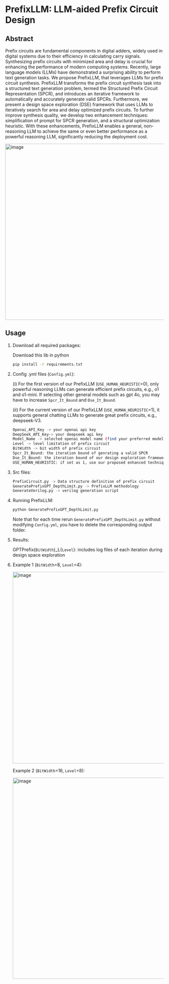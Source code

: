 # PrefixLLM: LLM-aided Prefix Circuit Design

## Abstract
Prefix circuits are fundamental components in digital adders, widely used in digital systems due to their efficiency in calculating carry signals. Synthesizing prefix circuits with
minimized area and delay is crucial for enhancing the performance of modern computing systems. Recently, large language models (LLMs) have demonstrated a surprising ability to perform
text generation tasks. We propose PrefixLLM, that leverages LLMs for prefix circuit synthesis. PrefixLLM transforms the prefix circuit synthesis task into a structured text generation problem, termed the Structured Prefix Circuit Representation (SPCR), and introduces an iterative framework to automatically and accurately generate valid SPCRs. Furthermore, we present
a design space exploration (DSE) framework that uses LLMs to iteratively search for area and delay optimized prefix circuits. To further improve synthesis quality, we develop two enhancement techniques: simplification of prompt for SPCR generation, and a structural optimization heuristic. With these enhancements, PrefixLLM enables a general, non-reasoning LLM to achieve the same or even better performance as a powerful reasoning LLM, significantly reducing the deployment cost.

 <img width="558" align="center" alt="image" src="https://github.com/user-attachments/assets/a6c82f0d-cfc5-425c-a7af-e36d45798e38" />


## Usage
1. Download all required packages:

    Download this lib in python
    ```bash
    pip install -r requirements.txt
    ```

2. Config .yml files (`Config.yml`):

    (i) For the first version of our PrefixLLM (`USE_HUMAN_HEURISTIC`=0), only powerful reasoning LLMs can generate efficient prefix circuits, e.g., o1 and o1-mini. If selecting other general models such as gpt 4o, you may have to increase `Spcr_It_Bound` and `Dse_It_Bound`.
    
    (ii) For the current version of our PrefixLLM (`USE_HUMAN_HEURISTIC`=1), it supports general chatting LLMs to generate great prefix circuits, e.g., deepseek-V3.
    ```bash
    Openai_API_Key -> your openai api key
    DeepSeek_API_Key-> your deepseek api key
    Model_Name -> selected openai model name (find your preferred model from OpenAI (https://platform.openai.com/docs/models), DeepSeek (https://www.deepseek.com/), ...)
    Level -> level limitation of prefix circuit
    BitWidth -> bit width of prefix circuit
    Spcr_It_Bound: the iteration bound of genrating a valid SPCR
    Dse_It_Bound: the iteration bound of our design exploration framework
    USE_HUMAN_HEURISTIC: if set as 1, use our proposed enhanced techniques; else, our initial version of PrefixLLM 
    ```

3. Src files:

    ```bash
    PrefixCircuit.py -> Data structure definition of prefix circuit
    GeneratePrefixGPT_DepthLimit.py -> PrefixLLM methodology
    GenerateVerilog.py -> verilog generation script
    ```

4. Running PrefixLLM:

    ```bash
    python GeneratePrefixGPT_DepthLimit.py
    ```
    Note that for each time rerun `GeneratePrefixGPT_DepthLimit.py` without modifying `Config.yml`, you have to delete the corresponding output folder.

5. Results:

   GPTPrefix{`BitWidth`}_L{`Level`}: includes log files of each iteration during design space exploration

6. Example 1 (`BitWidth`=8, `Level`=4):

    <img width="607" alt="image" src="https://github.com/user-attachments/assets/88fcf8e1-3d79-4d3f-ad91-1c047ff99482" />

   Example 2 (`BitWidth`=16, `Level`=8):

   <img width="637" alt="image" src="https://github.com/user-attachments/assets/0270aa50-c35d-429b-9856-a7d17d769fc7" />




   

